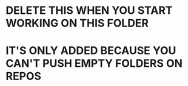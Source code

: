 # DELETE THIS WHEN YOU START WORKING ON THIS FOLDER

# IT'S ONLY ADDED BECAUSE YOU CAN'T PUSH EMPTY FOLDERS ON REPOS
